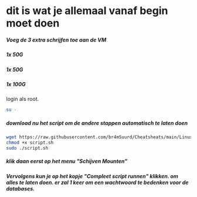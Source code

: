 # dit is wat je allemaal vanaf begin moet doen
##### Voeg de 3 extra schrijfen toe aan de VM
##### 1x 50G
##### 1x 50G
##### 1x 100G

login als root.
```bash
su -
```
##### download nu het script om de andere stappen automatisch te laten doen
```bash
wget https://raw.githubusercontent.com/br4mSuurd/Cheatsheats/main/Linux/Scripts/script.sh
chmod +x script.sh
sudo ./script.sh
```
##### klik daan eerst op het menu "Schijven Mounten"
##### Vervolgens kun je op het kopje "Compleet script runnen" klikken. om alles te laten doen. er zal 1 keer om een wachtwoord te bedenken voor de databases.
